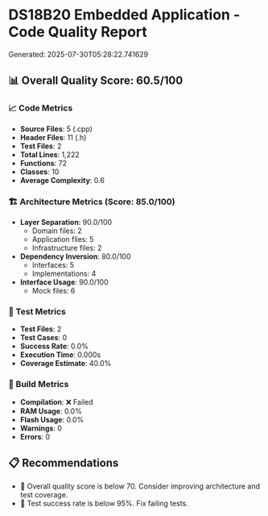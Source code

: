 
# DS18B20 Embedded Application - Code Quality Report
Generated: 2025-07-30T05:28:22.741629

## 📊 Overall Quality Score: 60.5/100

### 📈 Code Metrics
- **Source Files**: 5 (.cpp)
- **Header Files**: 11 (.h)
- **Test Files**: 2
- **Total Lines**: 1,222
- **Functions**: 72
- **Classes**: 10
- **Average Complexity**: 0.6

### 🏗️ Architecture Metrics (Score: 85.0/100)
- **Layer Separation**: 90.0/100
  - Domain files: 2
  - Application files: 5
  - Infrastructure files: 2
- **Dependency Inversion**: 80.0/100
  - Interfaces: 5
  - Implementations: 4
- **Interface Usage**: 90.0/100
  - Mock files: 6

### 🧪 Test Metrics
- **Test Files**: 2
- **Test Cases**: 0
- **Success Rate**: 0.0%
- **Execution Time**: 0.000s
- **Coverage Estimate**: 40.0%

### 🔨 Build Metrics
- **Compilation**: ❌ Failed
- **RAM Usage**: 0.0%
- **Flash Usage**: 0.0%
- **Warnings**: 0
- **Errors**: 0

## 📋 Recommendations

- 🚨 Overall quality score is below 70. Consider improving architecture and test coverage.
- 🧪 Test success rate is below 95%. Fix failing tests.
